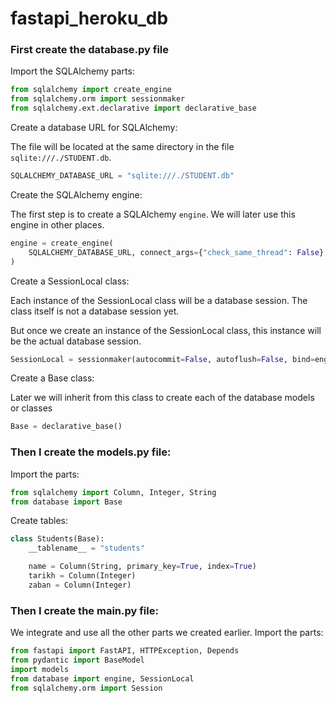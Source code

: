 # fastapi_heroku_db

### First create the database.py file

Import the SQLAlchemy parts:
```python
from sqlalchemy import create_engine
from sqlalchemy.orm import sessionmaker
from sqlalchemy.ext.declarative import declarative_base
```


Create a database URL for SQLAlchemy:

The file will be located at the same directory in the file `sqlite:///./STUDENT.db`.
```python
SQLALCHEMY_DATABASE_URL = "sqlite:///./STUDENT.db"
```



Create the SQLAlchemy engine:

The first step is to create a SQLAlchemy `engine`.
We will later use this engine in other places.

```python
engine = create_engine(
    SQLALCHEMY_DATABASE_URL, connect_args={"check_same_thread": False}
)
```






Create a SessionLocal class: 

Each instance of the SessionLocal class will be a database session. The class itself is not a database session yet.

But once we create an instance of the SessionLocal class, this instance will be the actual database session.
```python
SessionLocal = sessionmaker(autocommit=False, autoflush=False, bind=engine)
```





Create a Base class: 

Later we will inherit from this class to create each of the database models or classes
```python
Base = declarative_base()
```



### Then I create the models.py file:

Import the parts:

```python 
from sqlalchemy import Column, Integer, String
from database import Base
```


Create tables:

```python
class Students(Base):
    __tablename__ = "students"

    name = Column(String, primary_key=True, index=True)
    tarikh = Column(Integer)
    zaban = Column(Integer)
```


### Then I create the main.py file:

We integrate and use all the other parts we created earlier.
Import the parts:

```python
from fastapi import FastAPI, HTTPException, Depends
from pydantic import BaseModel
import models
from database import engine, SessionLocal
from sqlalchemy.orm import Session
```

